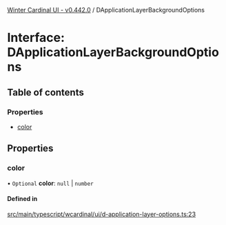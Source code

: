 [Winter Cardinal UI - v0.442.0](../index.md) / DApplicationLayerBackgroundOptions

# Interface: DApplicationLayerBackgroundOptions

## Table of contents

### Properties

- [color](DApplicationLayerBackgroundOptions.md#color)

## Properties

### color

• `Optional` **color**: ``null`` \| `number`

#### Defined in

[src/main/typescript/wcardinal/ui/d-application-layer-options.ts:23](https://github.com/winter-cardinal/winter-cardinal-ui/blob/v0.442.0/src/main/typescript/wcardinal/ui/d-application-layer-options.ts#L23)
